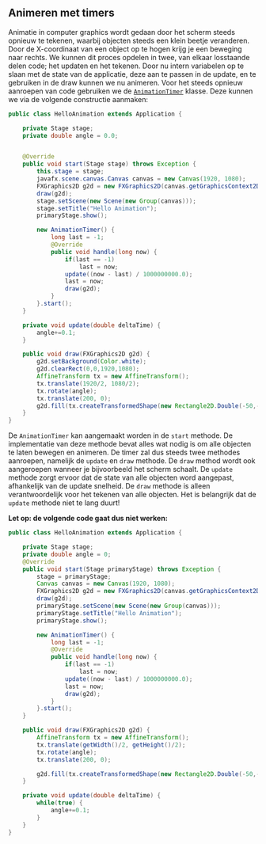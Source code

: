 ## Animeren met timers

Animatie in computer graphics wordt gedaan door het scherm steeds opnieuw te tekenen, waarbij objecten steeds een klein beetje veranderen. Door de X-coordinaat van een object op te hogen krijg je een beweging naar rechts. We kunnen dit proces opdelen in twee, van elkaar losstaande delen code; het updaten en het tekenen. Door nu intern variabelen op te slaan met de state van de applicatie, deze aan te passen in de update, en te gebruiken in de draw kunnen we nu animeren. Voor het steeds opnieuw aanroepen van code gebruiken we de [`AnimationTimer`](https://docs.oracle.com/javafx/2/api/javafx/animation/AnimationTimer.html) klasse. Deze kunnen we via de volgende constructie aanmaken:

```java
public class HelloAnimation extends Application {

    private Stage stage;
    private double angle = 0.0;


    @Override
    public void start(Stage stage) throws Exception {
        this.stage = stage;
        javafx.scene.canvas.Canvas canvas = new Canvas(1920, 1080);
        FXGraphics2D g2d = new FXGraphics2D(canvas.getGraphicsContext2D());
        draw(g2d);
        stage.setScene(new Scene(new Group(canvas)));
        stage.setTitle("Hello Animation");
        primaryStage.show();

        new AnimationTimer() {
            long last = -1;
            @Override
            public void handle(long now) {
                if(last == -1)
                    last = now;
                update((now - last) / 1000000000.0);
                last = now;
                draw(g2d);
            }
        }.start();
    }

    private void update(double deltaTime) {
        angle+=0.1;
    }

    public void draw(FXGraphics2D g2d) {
        g2d.setBackground(Color.white);
        g2d.clearRect(0,0,1920,1080);
        AffineTransform tx = new AffineTransform();
        tx.translate(1920/2, 1080/2);
        tx.rotate(angle);
        tx.translate(200, 0);
        g2d.fill(tx.createTransformedShape(new Rectangle2D.Double(-50,-50,100,100)));
    }
}
```

De `AnimationTimer` kan aangemaakt worden in de `start` methode. De implementatie van deze methode bevat alles wat nodig is om alle objecten te laten bewegen en animeren. De timer zal dus steeds twee methodes aanroepen, namelijk de `update` en `draw` methode. De `draw` method wordt ook aangeroepen wanneer je bijvoorbeeld het scherm schaalt. De `update` methode zorgt ervoor dat de state van alle objecten word aangepast, afhankelijk van de update snelheid. De `draw` methode is alleen verantwoordelijk voor het tekenen van alle objecten. Het is belangrijk dat de `update` methode niet te lang duurt!

**Let op: de volgende code gaat dus niet werken:**

```java
public class HelloAnimation extends Application {

    private Stage stage;
    private double angle = 0;
    @Override
    public void start(Stage primaryStage) throws Exception {
        stage = primaryStage;
        Canvas canvas = new Canvas(1920, 1080);
        FXGraphics2D g2d = new FXGraphics2D(canvas.getGraphicsContext2D());
        draw(g2d);
        primaryStage.setScene(new Scene(new Group(canvas)));
        primaryStage.setTitle("Hello Animation");
        primaryStage.show();

        new AnimationTimer() {
            long last = -1;
            @Override
            public void handle(long now) {
                if(last == -1)
                    last = now;
                update((now - last) / 1000000000.0);
                last = now;
                draw(g2d);
            }
        }.start();
    }

    public void draw(FXGraphics2D g2d) {
        AffineTransform tx = new AffineTransform();
        tx.translate(getWidth()/2, getHeight()/2);
        tx.rotate(angle);
        tx.translate(200, 0);

        g2d.fill(tx.createTransformedShape(new Rectangle2D.Double(-50,-50,100,100)));
    }

    private void update(double deltaTime) {
        while(true) {
            angle+=0.1;
        }
    }
}
```
